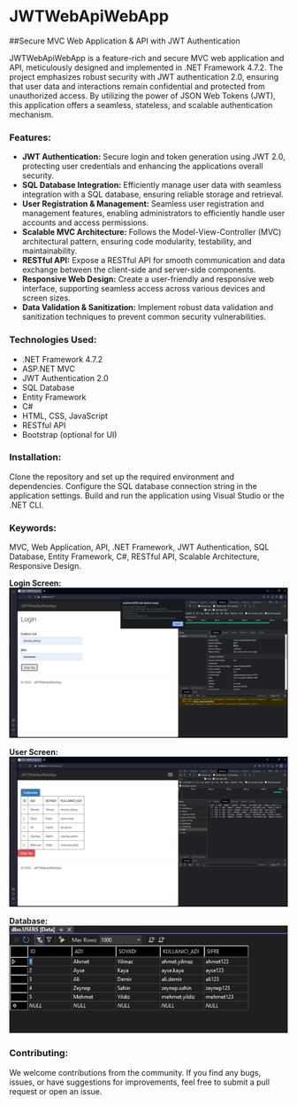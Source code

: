 # JWTWebApiWebApp

##Secure MVC Web Application & API with JWT Authentication

JWTWebApiWebApp is a feature-rich and secure MVC web application and API, meticulously designed and implemented in .NET Framework 4.7.2. The project emphasizes robust security with JWT authentication 2.0, ensuring that user data and interactions remain confidential and protected from unauthorized access. By utilizing the power of JSON Web Tokens (JWT), this application offers a seamless, stateless, and scalable authentication mechanism.

### Features:
- **JWT Authentication:** Secure login and token generation using JWT 2.0, protecting user credentials and enhancing the applications overall security.
- **SQL Database Integration:** Efficiently manage user data with seamless integration with a SQL database, ensuring reliable storage and retrieval.
- **User Registration & Management:** Seamless user registration and management features, enabling administrators to efficiently handle user accounts and access permissions.
- **Scalable MVC Architecture:** Follows the Model-View-Controller (MVC) architectural pattern, ensuring code modularity, testability, and maintainability.
- **RESTful API:** Expose a RESTful API for smooth communication and data exchange between the client-side and server-side components.
- **Responsive Web Design:** Create a user-friendly and responsive web interface, supporting seamless access across various devices and screen sizes.
- **Data Validation & Sanitization:** Implement robust data validation and sanitization techniques to prevent common security vulnerabilities.

### Technologies Used:
- .NET Framework 4.7.2
- ASP.NET MVC
- JWT Authentication 2.0
- SQL Database
- Entity Framework
- C#
- HTML, CSS, JavaScript
- RESTful API
- Bootstrap (optional for UI)

### Installation:
Clone the repository and set up the required environment and dependencies.
Configure the SQL database connection string in the application settings.
Build and run the application using Visual Studio or the .NET CLI.

### Keywords:
MVC, Web Application, API, .NET Framework, JWT Authentication, SQL Database, Entity Framework, C#, RESTful API, Scalable Architecture, Responsive Design.

**Login Screen:**
![](https://github.com/dogukanzder/JWTWebApiWebApp/blob/master/Images/Login%20Screen.png)

**User Screen:**
![](https://github.com/dogukanzder/JWTWebApiWebApp/blob/master/Images/User%20Screen.png)

**Database:**
![](https://github.com/dogukanzder/JWTWebApiWebApp/blob/master/Images/Database.png)

### Contributing:
We welcome contributions from the community. If you find any bugs, issues, or have suggestions for improvements, feel free to submit a pull request or open an issue.
